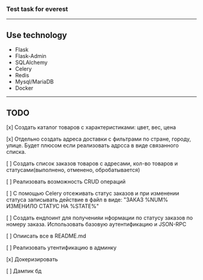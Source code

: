### Test task for everest
_________________________

## Use technology

-   Flask
-   Flask-Admin
-   SQLAlchemy
-   Celery
-   Redis
-   Mysql/MariaDB
-   Docker

___________________________

## TODO 

[x]  Создать каталог товаров с характеристиками: цвет, вес, цена

[x]  Отдельно создать адреса доставки с фильтрами по стране, городу, улице. Будет плюсом если реализовать адрсса в виде связанного списка.

[ ]  Создать список заказов товаров с адресами, кол-во товаров и статусами(выполнено, отменено, обробатывается)

[ ]  Реализовать возможность CRUD операций

[ ]  С помощью Celery отсеживать статус заказов и при изменении статуса записывать действие в файл в виде: "ЗАКАЗ %NUM% ИЗМЕНИЛО СТАТУС НА %STATE%"

[ ]  Создать ендпоинт для полученияи нформации по статусу заказов по номеру заказа. Использовать базовую аутентификацию и JSON-RPC

[ ]  Опиисать все в README.md 

[ ]  Реализовать утентификацию в админку

[x]  Докеризировать

[ ]  Дампик бд